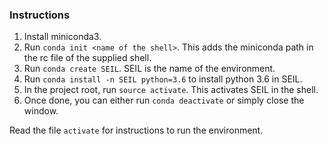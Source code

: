 ### Instructions

1. Install miniconda3.
2. Run `conda init <name of the shell>`. This adds the miniconda path in the rc file of the supplied shell.
3. Run `conda create SEIL`. SEIL is the name of the environment.
4. Run `conda install -n SEIL python=3.6` to install python 3.6 in SEIL.
4. In the project root, run `source activate`. This activates SEIL in the shell.
5. Once done, you can either run `conda deactivate` or simply close the window.

Read the file `activate` for instructions to run the environment.